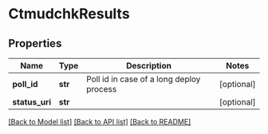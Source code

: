 # CtmudchkResults

## Properties
Name | Type | Description | Notes
------------ | ------------- | ------------- | -------------
**poll_id** | **str** | Poll id in case of a long deploy process | [optional] 
**status_uri** | **str** |  | [optional] 

[[Back to Model list]](../README.md#documentation-for-models) [[Back to API list]](../README.md#documentation-for-api-endpoints) [[Back to README]](../README.md)

